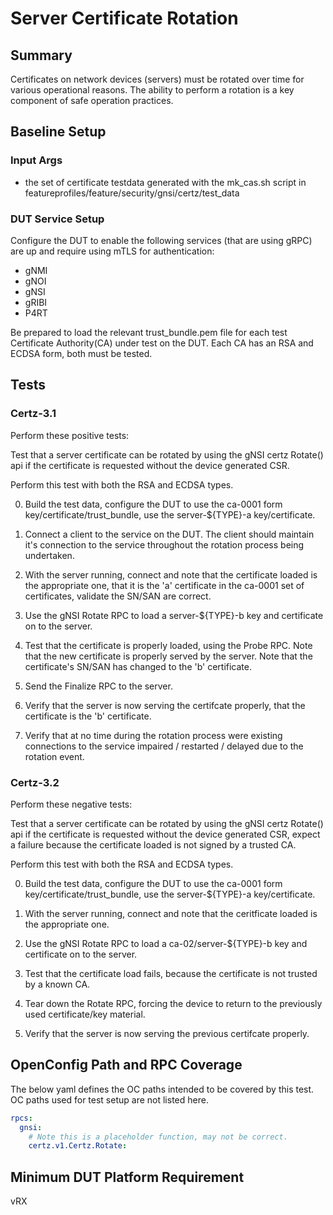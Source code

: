# Server Certificate Rotation

## Summary

Certificates on network devices (servers) must be rotated over time for various
operational reasons. The ability to perform a rotation is a key component of
safe operation practices.

## Baseline Setup

### Input Args

   * the set of certificate testdata generated with the mk_cas.sh script
   in featureprofiles/feature/security/gnsi/certz/test_data

### DUT Service Setup

Configure the DUT to enable the following services (that are using gRPC) are up
and require using mTLS for authentication:

   * gNMI
   * gNOI
   * gNSI
   * gRIBI
   * P4RT

Be prepared to load the relevant trust_bundle.pem file for each test Certificate
Authority(CA) under test on the DUT. Each CA has an RSA and ECDSA form, both
must be tested.

## Tests

### Certz-3.1

Perform these positive tests:

Test that a server certificate can be rotated by using the gNSI certz Rotate()
api if the certificate is requested without the device generated CSR.

Perform this test with both the RSA and ECDSA types.

   0) Build the test data, configure the DUT to use the ca-0001 form
      key/certificate/trust_bundle, use the server-${TYPE}-a key/certificate.

   1) Connect a client to the service on the DUT. The client should maintain
      it's connection to the service throughout the rotation process being
      undertaken.

   2) With the server running, connect and note that the certificate loaded
      is the appropriate one, that it is the 'a' certificate in the ca-0001
      set of certificates, validate the SN/SAN are correct.

   3) Use the gNSI Rotate RPC to load a server-${TYPE}-b key and certificate
      on to the server.

   4) Test that the certificate is properly loaded, using the Probe RPC.
      Note that the new certificate is properly served by the server. Note
      that the certificate's SN/SAN has changed to the 'b' certificate.

   5) Send the Finalize RPC to the server.

   6) Verify that the server is now serving the certifcate properly, that
      the certificate is the 'b' certificate.

   7) Verify that at no time during the rotation process were existing
      connections to the service impaired / restarted / delayed due to
      the rotation event.


### Certz-3.2

Perform these negative tests:

Test that a server certificate can be rotated by using the gNSI certz Rotate()
api if the certificate is requested without the device generated CSR, expect a
failure because the certificate loaded is not signed by a trusted CA.

Perform this test with both the RSA and ECDSA types.

   0) Build the test data, configure the DUT to use the ca-0001 form
      key/certificate/trust_bundle, use the server-${TYPE}-a key/certificate.

   1) With the server running, connect and note that the ceritficate loaded
      is the appropriate one.

   2) Use the gNSI Rotate RPC to load a ca-02/server-${TYPE}-b key and
      certificate on to the server.

   3) Test that the certificate load fails, because the certificate is not
      trusted by a known CA.

   4) Tear down the Rotate RPC, forcing the device to return to the
      previously used certificate/key material.

   5) Verify that the server is now serving the previous certifcate properly.



## OpenConfig Path and RPC Coverage

The below yaml defines the OC paths intended to be covered by this test.  OC paths used for test setup are not listed here.

```yaml
rpcs:
  gnsi:
    # Note this is a placeholder function, may not be correct.
    certz.v1.Certz.Rotate:
```

## Minimum DUT Platform Requirement

vRX

